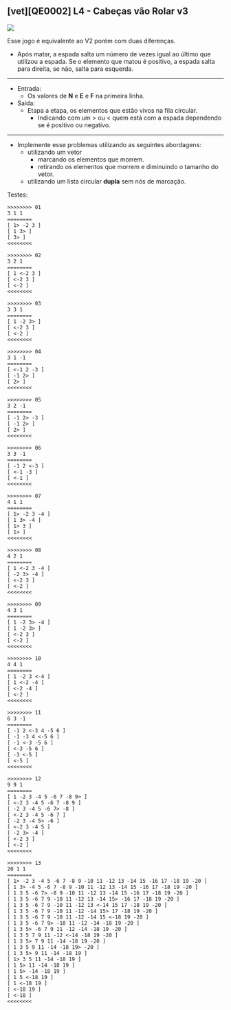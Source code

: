 ## [vet][QE0002] L4 - Cabeças vão Rolar v3

[![](logo.jpg)](https://www.youtube.com/watch?v=uCsD3ZGzMgE)


Esse jogo é equivalente ao V2 porém com duas diferenças.
- Após matar, a espada salta um número de vezes igual ao último que utilizou a espada. Se o elemento que matou é positivo, a espada salta para direita, se não, salta para esquerda.

---
- Entrada:
    - Os valores de **N** e **E** e **F** na primeira linha.
- Saída:
    - Etapa a etapa, os elementos que estão vivos na fila circular.
        - Indicando com um > ou < quem está com a espada dependendo se é positivo ou negativo.

---

- Implemente esse problemas utilizando as seguintes abordagens:
    - utilizando um vetor
        - marcando os elementos que morrem.
        - retirando os elementos que morrem e diminuindo o tamanho do vetor.
    - utilizando um lista circular **dupla**  sem nós de marcação. 


Testes:

```
>>>>>>>> 01
3 1 1
========
[ 1> -2 3 ]
[ 1 3> ]
[ 3> ]
<<<<<<<<

>>>>>>>> 02
3 2 1
========
[ 1 <-2 3 ]
[ <-2 3 ]
[ <-2 ]
<<<<<<<<

>>>>>>>> 03
3 3 1
========
[ 1 -2 3> ]
[ <-2 3 ]
[ <-2 ]
<<<<<<<<

>>>>>>>> 04
3 1 -1
========
[ <-1 2 -3 ]
[ -1 2> ]
[ 2> ]
<<<<<<<<

>>>>>>>> 05
3 2 -1
========
[ -1 2> -3 ]
[ -1 2> ]
[ 2> ]
<<<<<<<<

>>>>>>>> 06
3 3 -1
========
[ -1 2 <-3 ]
[ <-1 -3 ]
[ <-1 ]
<<<<<<<<

>>>>>>>> 07
4 1 1
========
[ 1> -2 3 -4 ]
[ 1 3> -4 ]
[ 1> 3 ]
[ 1> ]
<<<<<<<<

>>>>>>>> 08
4 2 1
========
[ 1 <-2 3 -4 ]
[ -2 3> -4 ]
[ <-2 3 ]
[ <-2 ]
<<<<<<<<

>>>>>>>> 09
4 3 1
========
[ 1 -2 3> -4 ]
[ 1 -2 3> ]
[ <-2 3 ]
[ <-2 ]
<<<<<<<<

>>>>>>>> 10
4 4 1
========
[ 1 -2 3 <-4 ]
[ 1 <-2 -4 ]
[ <-2 -4 ]
[ <-2 ]
<<<<<<<<

>>>>>>>> 11
6 3 -1
========
[ -1 2 <-3 4 -5 6 ]
[ -1 -3 4 <-5 6 ]
[ -1 <-3 -5 6 ]
[ <-3 -5 6 ]
[ -3 <-5 ]
[ <-5 ]
<<<<<<<<

>>>>>>>> 12
9 9 1
========
[ 1 -2 3 -4 5 -6 7 -8 9> ]
[ <-2 3 -4 5 -6 7 -8 9 ]
[ -2 3 -4 5 -6 7> -8 ]
[ <-2 3 -4 5 -6 7 ]
[ -2 3 -4 5> -6 ]
[ <-2 3 -4 5 ]
[ -2 3> -4 ]
[ <-2 3 ]
[ <-2 ]
<<<<<<<<

>>>>>>>> 13
20 1 1
========
[ 1> -2 3 -4 5 -6 7 -8 9 -10 11 -12 13 -14 15 -16 17 -18 19 -20 ]
[ 1 3> -4 5 -6 7 -8 9 -10 11 -12 13 -14 15 -16 17 -18 19 -20 ]
[ 1 3 5 -6 7> -8 9 -10 11 -12 13 -14 15 -16 17 -18 19 -20 ]
[ 1 3 5 -6 7 9 -10 11 -12 13 -14 15> -16 17 -18 19 -20 ]
[ 1 3 5 -6 7 9 -10 11 -12 13 <-14 15 17 -18 19 -20 ]
[ 1 3 5 -6 7 9 -10 11 -12 -14 15> 17 -18 19 -20 ]
[ 1 3 5 -6 7 9 -10 11 -12 -14 15 <-18 19 -20 ]
[ 1 3 5 -6 7 9> -10 11 -12 -14 -18 19 -20 ]
[ 1 3 5> -6 7 9 11 -12 -14 -18 19 -20 ]
[ 1 3 5 7 9 11 -12 <-14 -18 19 -20 ]
[ 1 3 5> 7 9 11 -14 -18 19 -20 ]
[ 1 3 5 9 11 -14 -18 19> -20 ]
[ 1 3 5> 9 11 -14 -18 19 ]
[ 1> 3 5 11 -14 -18 19 ]
[ 1 5> 11 -14 -18 19 ]
[ 1 5> -14 -18 19 ]
[ 1 5 <-18 19 ]
[ 1 <-18 19 ]
[ <-18 19 ]
[ <-18 ]
<<<<<<<<



```


